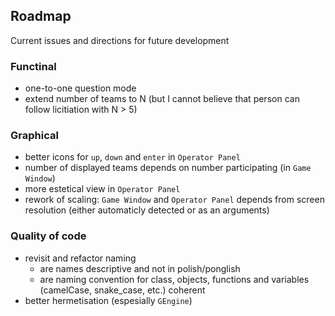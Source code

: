 ## Roadmap

Current issues and directions for future development

### Functinal

* one-to-one question mode
* extend number of teams to N (but I cannot believe that person can follow licitiation with N > 5)

### Graphical

* better icons for `up`, `down` and `enter` in `Operator Panel`
* number of displayed teams depends on number participating (in `Game Window`)
* more estetical view in `Operator Panel`
* rework of scaling: `Game Window` and `Operator Panel` depends from screen resolution (either automaticly detected or as an arguments)

### Quality of code

* revisit and refactor naming
    * are names descriptive and not in polish/ponglish
    * are naming convention for class, objects, functions and variables (camelCase, snake_case, etc.) coherent
* better hermetisation (espesially `GEngine`)
